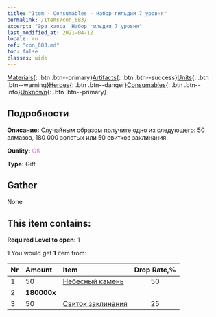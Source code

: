 ```yaml
---
title: "Item - Consumables - Набор гильдии 7 уровня"
permalink: /Items/con_683/
excerpt: "Эра хаоса  Набор гильдии 7 уровня"
last_modified_at: 2021-04-12
locale: ru
ref: "con_683.md"
toc: false
classes: wide
---
```

 [Materials](/ru/Items/){: .btn .btn--primary}[Artifacts](/ru/Items/Artifacts/){: .btn .btn--success}[Units](/ru/Items/Units/){: .btn .btn--warning}[Heroes](/ru/Items/Heroes/){: .btn .btn--danger}[Consumables](/ru/Items/Consumables/){: .btn .btn--info}[Unknown](/ru/Items/Unknown/){: .btn .btn--primary}

## Подробности
 **Описание:** Случайным образом получите одно из следующего: 50 алмазов, 180 000 золотых или 50 свитков заклинания.

 **Quality:** <span style="color: #DA70D6">OK</span>

 **Type:** Gift

## Gather

  None

## This item contains:

 **Required Level to open:** 1

 1 You would get **1** item  from:

  | Nr | Amount |     Item    | Drop Rate,% |
  |:---|:-------|:------------|:---------:|
  | 1 | 50 | [Небесный камень](/ru/Items/art_188/) | 50 | 
  | 2 |  **180000x** | <i class="fas fa-coins"/> |  | 25 | 
  | 3 | 50 | [Свиток заклинания](/ru/Items/con_694/) | 25 | 
